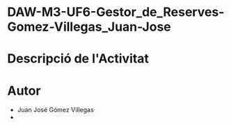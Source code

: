 # DAW-M3-UF6-Gestor_de_Reserves-Gomez-Villegas_Juan-Jose


# Descripció de l'Activitat


# Autor

- Juan José Gómez Villegas
- 
